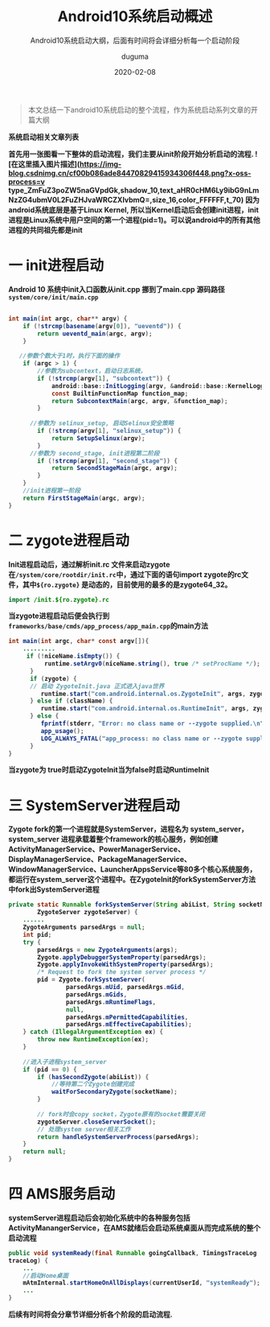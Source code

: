 ﻿---
layout:     post
title:      Android10系统启动概述
subtitle:   Android10系统启动大纲，后面有时间将会详细分析每一个启动阶段
date:       2020-02-08
author:     duguma
header-img: img/article-bg.jpg
top: false
catalog: true
tags:
    - Android10
    - 系统启动
    - init进程
---


> 本文总结一下android10系统启动的整个流程，作为系统启动系列文章的开篇大纲
<p><strong>系统启动相关文章列表</storg> </p>
<a herf="{{base.site}}/2020/02/15/Android10系统启动之init进程详解/"   target="_blank"> </a> <p>

首先用一张图看一下整体的启动流程，我们主要从init阶段开始分析启动的流程.
![在这里插入图片描述](https://img-blog.csdnimg.cn/cf00b086ade84470829415934306f448.png?x-oss-process=v type_ZmFuZ3poZW5naGVpdGk,shadow_10,text_aHR0cHM6Ly9ibG9nLmNzZG4ubmV0L2FuZHJvaWRCZXlvbmQ=,size_16,color_FFFFFF,t_70)
因为android系统底层是基于Linux Kernel, 所以当Kernel启动后会创建init进程，init进程是Linux系统中用户空间的第一个进程(pid=1)。可以说android中的所有其他进程的共同祖先都是init
# 一 init进程启动
Android 10 系统中init入口函数从init.cpp 挪到了main.cpp 源码路径 `system/core/init/main.cpp`

```java

int main(int argc, char** argv) {
    if (!strcmp(basename(argv[0]), "ueventd")) {
        return ueventd_main(argc, argv);
    }
 
   //参数个数大于1时，执行下面的操作
    if (argc > 1) {
        //参数为subcontext，启动日志系统，
        if (!strcmp(argv[1], "subcontext")) {
            android::base::InitLogging(argv, &android::base::KernelLogger);
            const BuiltinFunctionMap function_map;
            return SubcontextMain(argc, argv, &function_map);
        }
 
      //参数为 selinux_setup, 启动Selinux安全策略
        if (!strcmp(argv[1], "selinux_setup")) {
            return SetupSelinux(argv);
        }
      //参数为 second_stage, init进程第二阶段
        if (!strcmp(argv[1], "second_stage")) {
            return SecondStageMain(argc, argv);
        }
    }
    //init进程第一阶段
    return FirstStageMain(argc, argv);
}
```
# 二 zygote进程启动
Init进程启动后，通过解析init.rc 文件来启动zygote
在`/system/core/rootdir/init.rc`中，通过下面的语句import zygote的rc文件，其中`${ro.zygote}` 是动态的，目前使用的最多的是zygote64_32。
```java
import /init.${ro.zygote}.rc
```
当zygote进程启动后便会执行到`frameworks/base/cmds/app_process/app_main.cpp`的main方法

```java
int main(int argc, char* const argv[]){
    .........
     if (!niceName.isEmpty()) {
          runtime.setArgv0(niceName.string(), true /* setProcName */);
      }
      if (zygote) {
      // 启动 ZygoteInit.java 正式进入java世界
         runtime.start("com.android.internal.os.ZygoteInit", args, zygote);
      } else if (className) {
         runtime.start("com.android.internal.os.RuntimeInit", args, zygote);
      } else {
         fprintf(stderr, "Error: no class name or --zygote supplied.\n");
         app_usage();
         LOG_ALWAYS_FATAL("app_process: no class name or --zygote supplied.");
      }
}
```
当zygote为 true时启动ZygoteInit当为false时启动RuntimeInit
# 三 SystemServer进程启动
Zygote fork的第一个进程就是SystemServer，进程名为 system_server，system_server 进程承载着整个framework的核心服务，例如创建 ActivityManagerService、PowerManagerService、DisplayManagerService、PackageManagerService、WindowManagerService、LauncherAppsService等80多个核心系统服务，都运行在system_server这个进程中。在ZygoteInit的forkSystemServer方法中fork出SystemServer进程

```java
private static Runnable forkSystemServer(String abiList, String socketName,
        ZygoteServer zygoteServer) {
    ......
    ZygoteArguments parsedArgs = null;
    int pid;
    try {
        parsedArgs = new ZygoteArguments(args);
        Zygote.applyDebuggerSystemProperty(parsedArgs);
        Zygote.applyInvokeWithSystemProperty(parsedArgs);
        /* Request to fork the system server process */
        pid = Zygote.forkSystemServer(
                parsedArgs.mUid, parsedArgs.mGid,
                parsedArgs.mGids,
                parsedArgs.mRuntimeFlags,
                null,
                parsedArgs.mPermittedCapabilities,
                parsedArgs.mEffectiveCapabilities);
    } catch (IllegalArgumentException ex) {
        throw new RuntimeException(ex);
    }
 
    //进入子进程system_server
    if (pid == 0) {
        if (hasSecondZygote(abiList)) {
            //等待第二个Zygote创建完成
            waitForSecondaryZygote(socketName);  
        }
 
        // fork时会copy socket，Zygote原有的socket需要关闭
        zygoteServer.closeServerSocket();
        // 处理system server相关工作
        return handleSystemServerProcess(parsedArgs);
    }
    return null;
}
```
# 四 AMS服务启动
systemServer进程启动后会初始化系统中的各种服务包括ActivityManangerService，在AMS就绪后会启动系统桌面从而完成系统的整个启动流程

```java
public void systemReady(final Runnable goingCallback, TimingsTraceLog 
traceLog) {
    ...
    //启动Home桌面
    mAtmInternal.startHomeOnAllDisplays(currentUserId, "systemReady");
    ...
}
```
后续有时间将会分章节详细分析各个阶段的启动流程.
